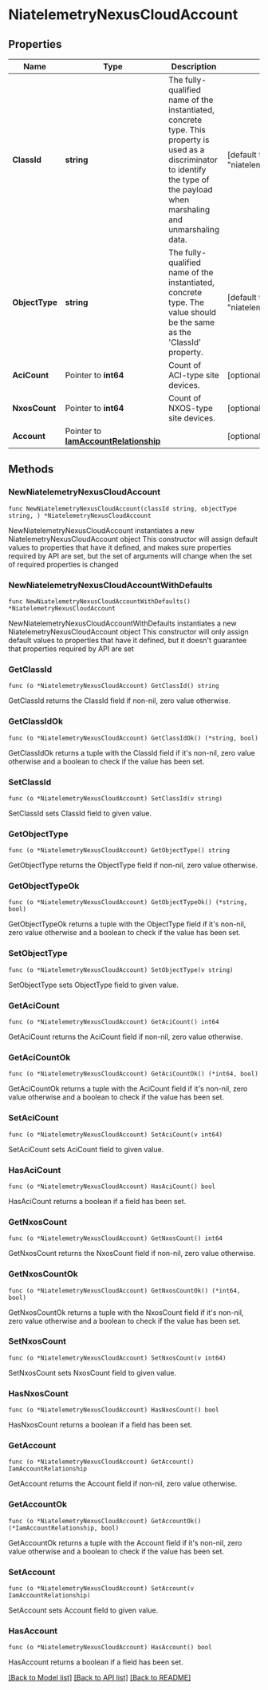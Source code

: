 # NiatelemetryNexusCloudAccount

## Properties

Name | Type | Description | Notes
------------ | ------------- | ------------- | -------------
**ClassId** | **string** | The fully-qualified name of the instantiated, concrete type. This property is used as a discriminator to identify the type of the payload when marshaling and unmarshaling data. | [default to "niatelemetry.NexusCloudAccount"]
**ObjectType** | **string** | The fully-qualified name of the instantiated, concrete type. The value should be the same as the &#39;ClassId&#39; property. | [default to "niatelemetry.NexusCloudAccount"]
**AciCount** | Pointer to **int64** | Count of ACI-type site devices. | [optional] 
**NxosCount** | Pointer to **int64** | Count of NXOS-type site devices. | [optional] 
**Account** | Pointer to [**IamAccountRelationship**](IamAccountRelationship.md) |  | [optional] 

## Methods

### NewNiatelemetryNexusCloudAccount

`func NewNiatelemetryNexusCloudAccount(classId string, objectType string, ) *NiatelemetryNexusCloudAccount`

NewNiatelemetryNexusCloudAccount instantiates a new NiatelemetryNexusCloudAccount object
This constructor will assign default values to properties that have it defined,
and makes sure properties required by API are set, but the set of arguments
will change when the set of required properties is changed

### NewNiatelemetryNexusCloudAccountWithDefaults

`func NewNiatelemetryNexusCloudAccountWithDefaults() *NiatelemetryNexusCloudAccount`

NewNiatelemetryNexusCloudAccountWithDefaults instantiates a new NiatelemetryNexusCloudAccount object
This constructor will only assign default values to properties that have it defined,
but it doesn't guarantee that properties required by API are set

### GetClassId

`func (o *NiatelemetryNexusCloudAccount) GetClassId() string`

GetClassId returns the ClassId field if non-nil, zero value otherwise.

### GetClassIdOk

`func (o *NiatelemetryNexusCloudAccount) GetClassIdOk() (*string, bool)`

GetClassIdOk returns a tuple with the ClassId field if it's non-nil, zero value otherwise
and a boolean to check if the value has been set.

### SetClassId

`func (o *NiatelemetryNexusCloudAccount) SetClassId(v string)`

SetClassId sets ClassId field to given value.


### GetObjectType

`func (o *NiatelemetryNexusCloudAccount) GetObjectType() string`

GetObjectType returns the ObjectType field if non-nil, zero value otherwise.

### GetObjectTypeOk

`func (o *NiatelemetryNexusCloudAccount) GetObjectTypeOk() (*string, bool)`

GetObjectTypeOk returns a tuple with the ObjectType field if it's non-nil, zero value otherwise
and a boolean to check if the value has been set.

### SetObjectType

`func (o *NiatelemetryNexusCloudAccount) SetObjectType(v string)`

SetObjectType sets ObjectType field to given value.


### GetAciCount

`func (o *NiatelemetryNexusCloudAccount) GetAciCount() int64`

GetAciCount returns the AciCount field if non-nil, zero value otherwise.

### GetAciCountOk

`func (o *NiatelemetryNexusCloudAccount) GetAciCountOk() (*int64, bool)`

GetAciCountOk returns a tuple with the AciCount field if it's non-nil, zero value otherwise
and a boolean to check if the value has been set.

### SetAciCount

`func (o *NiatelemetryNexusCloudAccount) SetAciCount(v int64)`

SetAciCount sets AciCount field to given value.

### HasAciCount

`func (o *NiatelemetryNexusCloudAccount) HasAciCount() bool`

HasAciCount returns a boolean if a field has been set.

### GetNxosCount

`func (o *NiatelemetryNexusCloudAccount) GetNxosCount() int64`

GetNxosCount returns the NxosCount field if non-nil, zero value otherwise.

### GetNxosCountOk

`func (o *NiatelemetryNexusCloudAccount) GetNxosCountOk() (*int64, bool)`

GetNxosCountOk returns a tuple with the NxosCount field if it's non-nil, zero value otherwise
and a boolean to check if the value has been set.

### SetNxosCount

`func (o *NiatelemetryNexusCloudAccount) SetNxosCount(v int64)`

SetNxosCount sets NxosCount field to given value.

### HasNxosCount

`func (o *NiatelemetryNexusCloudAccount) HasNxosCount() bool`

HasNxosCount returns a boolean if a field has been set.

### GetAccount

`func (o *NiatelemetryNexusCloudAccount) GetAccount() IamAccountRelationship`

GetAccount returns the Account field if non-nil, zero value otherwise.

### GetAccountOk

`func (o *NiatelemetryNexusCloudAccount) GetAccountOk() (*IamAccountRelationship, bool)`

GetAccountOk returns a tuple with the Account field if it's non-nil, zero value otherwise
and a boolean to check if the value has been set.

### SetAccount

`func (o *NiatelemetryNexusCloudAccount) SetAccount(v IamAccountRelationship)`

SetAccount sets Account field to given value.

### HasAccount

`func (o *NiatelemetryNexusCloudAccount) HasAccount() bool`

HasAccount returns a boolean if a field has been set.


[[Back to Model list]](../README.md#documentation-for-models) [[Back to API list]](../README.md#documentation-for-api-endpoints) [[Back to README]](../README.md)


